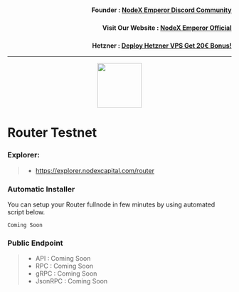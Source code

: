 <h3><p style="font-size:14px" align="right">Founder :
<a href="https://discord.gg/bDUAwZhqBb" target="_blank">NodeX Emperor Discord Community</a></p></h3>
<h3><p style="font-size:14px" align="right">Visit Our Website :
<a href="https://nodex.one" target="_blank">NodeX Emperor Official</a></p></h3>
<h3><p style="font-size:14px" align="right">Hetzner :
<a href="https://hetzner.cloud/?ref=bMTVi7dcwSgA" target="_blank">Deploy Hetzner VPS Get 20€ Bonus!</a></h3>
<hr>

<p align="center">
  <img height="100" height="auto" src="https://nodestake.top/gallery_gen/0c01567294c88914bdbc104286fce873_336x336_fit.jpg">
</p>

# Router Testnet

### Explorer:
>-  https://explorer.nodexcapital.com/router

### Automatic Installer
You can setup your Router fullnode in few minutes by using automated script below.
```
Coming Soon
```
### Public Endpoint

>- API : Coming Soon
>- RPC : Coming Soon
>- gRPC : Coming Soon
>- JsonRPC : Coming Soon
